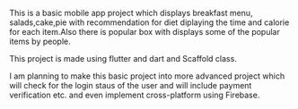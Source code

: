 This is a basic mobile app project which displays breakfast menu, salads,cake,pie with recommendation for diet diplaying the time and calorie for each item.Also there is popular box with displays some of the popular items by people. 

This project is made using flutter and dart and Scaffold class.

I am planning to make this basic project into more advanced project which will check for the login staus of the user and will include payment verification etc. and even implement cross-platform using Firebase.
